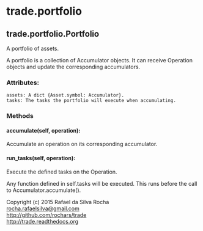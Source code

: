 # trade.portfolio


## trade.portfolio.Portfolio
A portfolio of assets.

A portfolio is a collection of Accumulator objects.
It can receive Operation objects and update the corresponding
accumulators.

### Attributes:
    assets: A dict {Asset.symbol: Accumulator}.
    tasks: The tasks the portfolio will execute when accumulating.

### Methods

#### accumulate(self, operation):
Accumulate an operation on its corresponding accumulator.

#### run_tasks(self, operation):
Execute the defined tasks on the Operation.

Any function defined in self.tasks will be executed.
This runs before the call to Accumulator.accumulate().


Copyright (c) 2015 Rafael da Silva Rocha  
rocha.rafaelsilva@gmail.com  
http://github.com/rochars/trade  
http://trade.readthedocs.org  
